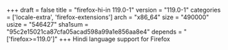 +++
draft = false
title = "firefox-hi-in 119.0-1"
version = "119.0-1"
categories = ['locale-extra', 'firefox-extensions']
arch = "x86_64"
size = "490000"
usize = "546427"
sha1sum = "95c2e15021ca87cfa05acad598a99a1e856aa8e4"
depends = "['firefox>=119.0']"
+++
Hindi language support for Firefox